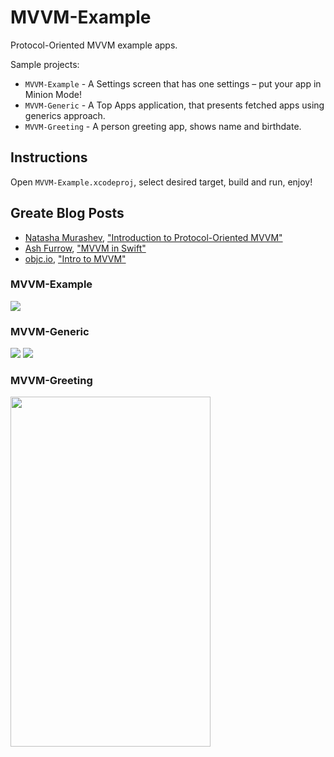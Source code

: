 # MVVM-Example

Protocol-Oriented MVVM example apps.

Sample projects:
* `MVVM-Example` - A Settings screen that has one settings – put your app in Minion Mode!
* `MVVM-Generic` - A Top Apps application, that presents fetched apps using generics approach.
* `MVVM-Greeting` - A person greeting app, shows name and birthdate.

## Instructions 
Open `MVVM-Example.xcodeproj`, select desired target, build and run, enjoy!

## Greate Blog Posts
* [Natasha Murashev](https://www.natashatherobot.com/), ["Introduction to Protocol-Oriented MVVM"](https://realm.io/news/doios-natasha-murashev-protocol-oriented-mvvm/)
* [Ash Furrow](http://artsy.github.io/), ["MVVM in Swift"](http://artsy.github.io/blog/2015/09/24/mvvm-in-swift/)
* [objc.io](https://www.objc.io/), ["Intro to MVVM"](https://www.objc.io/issues/13-architecture/mvvm/)

### MVVM-Example
<img src="https://github.com/vanyaland/MVVM-Example/blob/master/resources/images/mvvm-example-minion.png">

### MVVM-Generic
<img src="https://github.com/vanyaland/MVVM-Example/blob/master/resources/images/mvvm-generic-apps-list.png">
<img src="https://github.com/vanyaland/MVVM-Example/blob/master/resources/images/mvvm-generic-detail.png">

### MVVM-Greeting
<img src="https://github.com/vanyaland/MVVM-Example/blob/master/resources/images/mvvm-greeting.png"
width="320" height="560">
